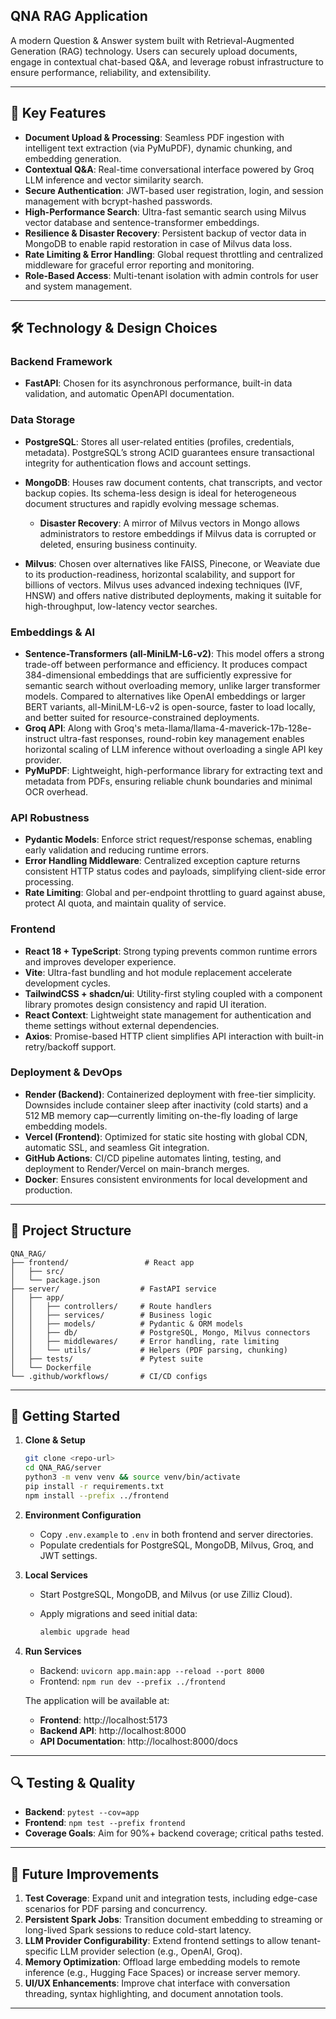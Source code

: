 ## QNA RAG Application

A modern Question & Answer system built with Retrieval-Augmented Generation (RAG) technology. Users can securely upload documents, engage in contextual chat-based Q\&A, and leverage robust infrastructure to ensure performance, reliability, and extensibility.

---

## 🚀 Key Features

* **Document Upload & Processing**: Seamless PDF ingestion with intelligent text extraction (via PyMuPDF), dynamic chunking, and embedding generation.
* **Contextual Q\&A**: Real-time conversational interface powered by Groq LLM inference and vector similarity search.
* **Secure Authentication**: JWT-based user registration, login, and session management with bcrypt-hashed passwords.
* **High-Performance Search**: Ultra-fast semantic search using Milvus vector database and sentence-transformer embeddings.
* **Resilience & Disaster Recovery**: Persistent backup of vector data in MongoDB to enable rapid restoration in case of Milvus data loss.
* **Rate Limiting & Error Handling**: Global request throttling and centralized middleware for graceful error reporting and monitoring.
* **Role-Based Access**: Multi-tenant isolation with admin controls for user and system management.

---

## 🛠️ Technology & Design Choices

### Backend Framework

* **FastAPI**: Chosen for its asynchronous performance, built-in data validation, and automatic OpenAPI documentation.

### Data Storage

* **PostgreSQL**: Stores all user-related entities (profiles, credentials, metadata). PostgreSQL’s strong ACID guarantees ensure transactional integrity for authentication flows and account settings.
* **MongoDB**: Houses raw document contents, chat transcripts, and vector backup copies. Its schema-less design is ideal for heterogeneous document structures and rapidly evolving message schemas.

  * **Disaster Recovery**: A mirror of Milvus vectors in Mongo allows administrators to restore embeddings if Milvus data is corrupted or deleted, ensuring business continuity.
* **Milvus**: Chosen over alternatives like FAISS, Pinecone, or Weaviate due to its production-readiness, horizontal scalability, and support for billions of vectors. Milvus uses advanced indexing techniques (IVF, HNSW) and offers native distributed deployments, making it suitable for high-throughput, low-latency vector searches.

### Embeddings & AI

* **Sentence-Transformers (all-MiniLM-L6-v2)**: This model offers a strong trade-off between performance and efficiency. It produces compact 384-dimensional embeddings that are sufficiently expressive for semantic search without overloading memory, unlike larger transformer models.
Compared to alternatives like OpenAI embeddings or larger BERT variants, all-MiniLM-L6-v2 is open-source, faster to load locally, and better suited for resource-constrained deployments.
* **Groq API**: Along with Groq's meta-llama/llama-4-maverick-17b-128e-instruct ultra-fast responses, round-robin key management enables horizontal scaling of LLM inference without overloading a single API key provider.
* **PyMuPDF**: Lightweight, high-performance library for extracting text and metadata from PDFs, ensuring reliable chunk boundaries and minimal OCR overhead.

### API Robustness

* **Pydantic Models**: Enforce strict request/response schemas, enabling early validation and reducing runtime errors.
* **Error Handling Middleware**: Centralized exception capture returns consistent HTTP status codes and payloads, simplifying client-side error processing.
* **Rate Limiting**: Global and per-endpoint throttling to guard against abuse, protect AI quota, and maintain quality of service.

### Frontend

* **React 18 + TypeScript**: Strong typing prevents common runtime errors and improves developer experience.
* **Vite**: Ultra-fast bundling and hot module replacement accelerate development cycles.
* **TailwindCSS + shadcn/ui**: Utility-first styling coupled with a component library promotes design consistency and rapid UI iteration.
* **React Context**: Lightweight state management for authentication and theme settings without external dependencies.
* **Axios**: Promise-based HTTP client simplifies API interaction with built-in retry/backoff support.

### Deployment & DevOps

* **Render (Backend)**: Containerized deployment with free-tier simplicity. Downsides include container sleep after inactivity (cold starts) and a 512 MB memory cap—currently limiting on-the-fly loading of large embedding models.
* **Vercel (Frontend)**: Optimized for static site hosting with global CDN, automatic SSL, and seamless Git integration.
* **GitHub Actions**: CI/CD pipeline automates linting, testing, and deployment to Render/Vercel on main-branch merges.
* **Docker**: Ensures consistent environments for local development and production.

---

## 📁 Project Structure

```
QNA_RAG/
├── frontend/                 # React app
│   ├── src/
│   └── package.json
├── server/                  # FastAPI service
│   ├── app/
│   │   ├── controllers/     # Route handlers
│   │   ├── services/        # Business logic
│   │   ├── models/          # Pydantic & ORM models
│   │   ├── db/              # PostgreSQL, Mongo, Milvus connectors
│   │   ├── middlewares/     # Error handling, rate limiting
│   │   └── utils/           # Helpers (PDF parsing, chunking)
│   ├── tests/               # Pytest suite
│   └── Dockerfile
└── .github/workflows/       # CI/CD configs
```

---

## 🎯 Getting Started

1. **Clone & Setup**

   ```bash
   git clone <repo-url>
   cd QNA_RAG/server
   python3 -m venv venv && source venv/bin/activate
   pip install -r requirements.txt
   npm install --prefix ../frontend
   ```

2. **Environment Configuration**

   * Copy `.env.example` to `.env` in both frontend and server directories.
   * Populate credentials for PostgreSQL, MongoDB, Milvus, Groq, and JWT settings.

3. **Local Services**

   * Start PostgreSQL, MongoDB, and Milvus (or use Zilliz Cloud).
   * Apply migrations and seed initial data:

     ```bash
     alembic upgrade head
     ```

4. **Run Services**

   * Backend: `uvicorn app.main:app --reload --port 8000`
   * Frontend: `npm run dev --prefix ../frontend`

   The application will be available at:
    - **Frontend**: http://localhost:5173
    - **Backend API**: http://localhost:8000
    - **API Documentation**: http://localhost:8000/docs

---

## 🔍 Testing & Quality

* **Backend**: `pytest --cov=app`
* **Frontend**: `npm test --prefix frontend`
* **Coverage Goals**: Aim for 90%+ backend coverage; critical paths tested.

---

## 🔮 Future Improvements

1. **Test Coverage**: Expand unit and integration tests, including edge-case scenarios for PDF parsing and concurrency.
2. **Persistent Spark Jobs**: Transition document embedding to streaming or long-lived Spark sessions to reduce cold-start latency.
3. **LLM Provider Configurability**: Extend frontend settings to allow tenant-specific LLM provider selection (e.g., OpenAI, Groq).
4. **Memory Optimization**: Offload large embedding models to remote inference (e.g., Hugging Face Spaces) or increase server memory.
5. **UI/UX Enhancements**: Improve chat interface with conversation threading, syntax highlighting, and document annotation tools.

---

